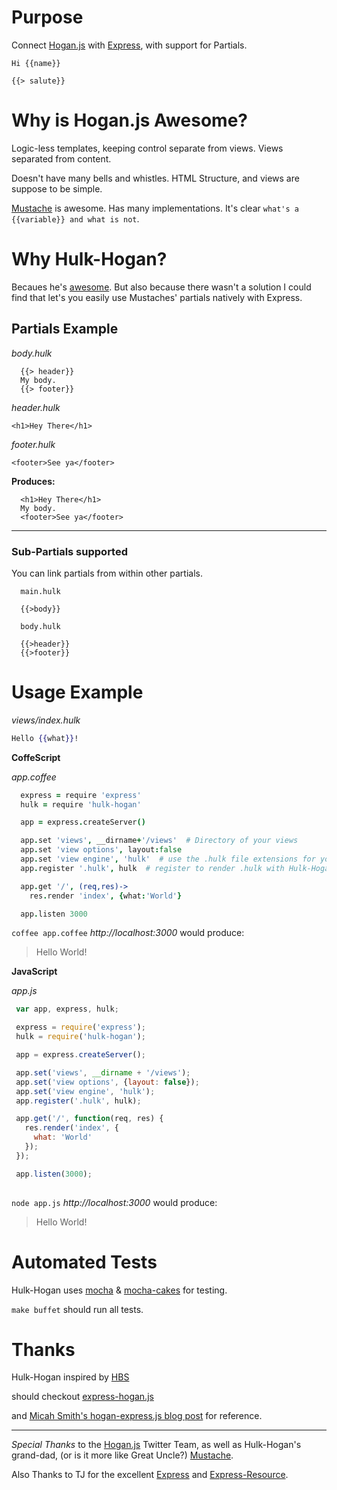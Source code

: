 # Purpose

Connect [Hogan.js](http://twitter.github.com/hogan.js/) with [Express](http://expressjs.com/), with support for Partials.

```
Hi {{name}}

{{> salute}}
```

# Why is Hogan.js Awesome?

Logic-less templates, keeping control separate from views. Views separated from content.

Doesn't have many bells and whistles. HTML Structure, and views are suppose to be simple.

[Mustache](http://mustache.github.com/) is awesome. Has many implementations. It's clear `what's a {{variable}} and what is not`.

# Why Hulk-Hogan?

Becaues he's [awesome](http://en.wikipedia.org/wiki/Hulk_Hogan). But also because there wasn't a solution I could find that let's you easily use Mustaches' partials natively with Express.

## Partials Example

_body.hulk_

```
  {{> header}}
  My body.
  {{> footer}}
```

_header.hulk_

```
<h1>Hey There</h1>
```

_footer.hulk_

```
<footer>See ya</footer>
```

__Produces:__

```
  <h1>Hey There</h1>
  My body.
  <footer>See ya</footer>
```

---

### Sub-Partials supported

You can link partials from within other partials.

```
  main.hulk

  {{>body}}

  body.hulk

  {{>header}}
  {{>footer}}
```

# Usage Example

_views/index.hulk_

```mustache
Hello {{what}}!
```

__CoffeScript__

_app.coffee_

```coffee
  express = require 'express'
  hulk = require 'hulk-hogan'

  app = express.createServer()

  app.set 'views', __dirname+'/views'  # Directory of your views
  app.set 'view options', layout:false
  app.set 'view engine', 'hulk'  # use the .hulk file extensions for your views
  app.register '.hulk', hulk  # register to render .hulk with Hulk-Hogan

  app.get '/', (req,res)->
    res.render 'index', {what:'World'}

  app.listen 3000
```

`coffee app.coffee` _http://localhost:3000_ would produce: 

> Hello World!

__JavaScript__

_app.js_

```javascript
 var app, express, hulk;

 express = require('express');
 hulk = require('hulk-hogan');

 app = express.createServer();

 app.set('views', __dirname + '/views');
 app.set('view options', {layout: false});
 app.set('view engine', 'hulk');
 app.register('.hulk', hulk);

 app.get('/', function(req, res) {
   res.render('index', {
     what: 'World'
   });
 });

 app.listen(3000); 
  
```

`node app.js` _http://localhost:3000_ would produce:

> Hello World!

# Automated Tests

Hulk-Hogan uses [mocha](http://visionmedia.github.com/mocha/) & [mocha-cakes](https://github.com/quangv/mocha-cakes) for testing.

`make buffet` should run all tests.

# Thanks

Hulk-Hogan inspired by [HBS](https://github.com/donpark/hbs)

should checkout [express-hogan.js](https://github.com/Dundee/express-hogan.js)

and [Micah Smith's hogan-express.js blog post](http://allampersandall.blogspot.com/2011/12/hoganjs-expressjs-nodejs.html) for reference.

---

*Special Thanks* to the [Hogan.js](https://github.com/twitter/hogan.js) Twitter Team, as well as Hulk-Hogan's grand-dad, (or is it more like Great Uncle?) [Mustache](http://mustache.github.com/). 

Also Thanks to TJ for the excellent [Express](https://github.com/visionmedia/express) and [Express-Resource](https://github.com/visionmedia/express-resource).
